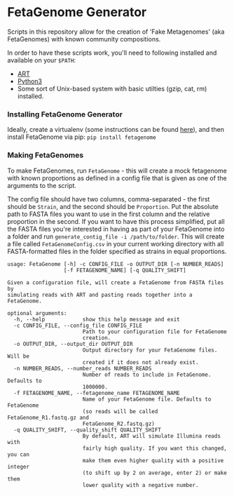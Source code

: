 # FetaGenome Generator

Scripts in this repository allow for the creation of 'Fake Metagenomes' (aka FetaGenomes) with known community
compositions.

In order to have these scripts work, you'll need to following installed and available on your `$PATH`:

- [ART](https://www.niehs.nih.gov/research/resources/software/biostatistics/art/index.cfm)
- [Python3](https://www.python.org/downloads/)
- Some sort of Unix-based system with basic utilties (gzip, cat, rm) installed.

### Installing FetaGenome Generator

Ideally, create a virtualenv (some instructions can be found [here](https://packaging.python.org/guides/installing-using-pip-and-virtualenv/)),
and then install FetaGenome via pip: `pip install fetagenome`

### Making FetaGenomes

To make FetaGenomes, run `FetaGenome` - this will create a mock fetagenome with known proportions as defined
in a config file that is given as one of the arguments to the script.

The config file should have two columns, comma-separated - the first should be `Strain`, and the second should be `Proportion`.
Put the absolute path to FASTA files you want to use in the first column and the relative proportion in the second.
If you want to have this process simplified, put all the FASTA files you're interested in having as part of your
FetaGenome into a folder and run `generate_contig_file -i /path/to/folder`. This will create a file called
`FetaGenomeConfig.csv` in your current working directory with all FASTA-formatted files in the folder specified as
strains in equal proportions.

```
usage: FetaGenome [-h] -c CONFIG_FILE -o OUTPUT_DIR [-n NUMBER_READS]
                  [-f FETAGENOME_NAME] [-q QUALITY_SHIFT]

Given a configuration file, will create a FetaGenome from FASTA files by
simulating reads with ART and pasting reads together into a FetaGenome.

optional arguments:
  -h, --help            show this help message and exit
  -c CONFIG_FILE, --config_file CONFIG_FILE
                        Path to your configuration file for FetaGenome
                        creation.
  -o OUTPUT_DIR, --output_dir OUTPUT_DIR
                        Output directory for your FetaGenome files. Will be
                        created if it does not already exist.
  -n NUMBER_READS, --number_reads NUMBER_READS
                        Number of reads to include in FetaGenome. Defaults to
                        1000000.
  -f FETAGENOME_NAME, --fetagenome_name FETAGENOME_NAME
                        Name of your FetaGenome file. Defaults to FetaGenome
                        (so reads will be called FetaGenome_R1.fastq.gz and
                        FetaGenome_R2.fastq.gz)
  -q QUALITY_SHIFT, --quality_shift QUALITY_SHIFT
                        By default, ART will simulate Illumina reads with
                        fairly high quality. If you want this changed, you can
                        make them even higher quality with a positive integer
                        (to shift up by 2 on average, enter 2) or make them
                        lower quality with a negative number.
```
